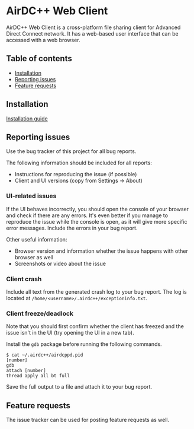 # AirDC++ Web Client

AirDC++ Web Client is a cross-platform file sharing client for Advanced Direct Connect network. It has a web-based user interface that can be accessed with a web browser.

## Table of contents

 * [Installation](#installation)
 * [Reporting issues](#reporting-issues)
 * [Feature requests](#feature-requests)

## Installation

[Installation guide](/INSTALL.md)

## Reporting issues

Use the bug tracker of this project for all bug reports. 

The following information should be included for all reports:

* Instructions for reproducing the issue (if possible)
* Client and UI versions (copy from Settings -> About)

### UI-related issues

If the UI behaves incorrectly, you should open the console of your browser and check if there are any errors. It's even better if you manage to reproduce the issue while the console is open, as it will give more specific error messages. Include the errors in your bug report.

Other useful information:

* Browser version and information whether the issue happens with other browser as well
* Screenshots or video about the issue

### Client crash

Include all text from the generated crash log to your bug report. The log is located at ``/home/<username>/.airdc++/exceptioninfo.txt``.

### Client freeze/deadlock

Note that you should first confirm whether the client has freezed and the issue isn't in the UI (try opening the UI in a new tab).

Install the ``gdb`` package before running the following commands.

```
$ cat ~/.airdc++/airdcppd.pid
[number]
gdb
attach [number]
thread apply all bt full
```

Save the full output to a file and attach it to your bug report.

## Feature requests

The issue tracker can be used for posting feature requests as well.

